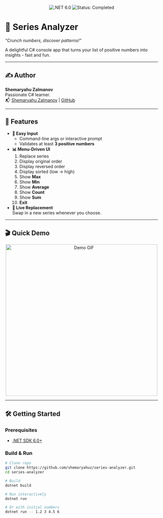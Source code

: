 <!-- Project Badges -->
<p align="center">
  <img src="https://img.shields.io/badge/.NET-6.0-blue?logo=dotnet" alt=".NET 6.0" />
  <img src="https://img.shields.io/badge/Status-Completed-green" alt="Status: Completed" />
</p>

# 🎉 Series Analyzer

*“Crunch numbers, discover patterns!”*

A delightful C# console app that turns your list of positive numbers into insights - fast and fun.


---
## ✍️ Author

**Shemaryahu Zalmanov**  
Passionate C# learner.  
📬 [Shemaryahu Zalmanov](mailto:shemaryahuz@gmaile.com) | [GitHub](https://github.com/shemaryahuz)

---
## 🚀 Features

- **🥳 Easy Input**  
  - Command-line args or interactive prompt  
  - Validates at least **3 positive numbers**  
- **📊 Menu-Driven UI**  
  1. Replace series  
  2. Display original order  
  3. Display reversed order  
  4. Display sorted (low → high)  
  5. Show **Max**  
  6. Show **Min**  
  7. Show **Average**  
  8. Show **Count**  
  9. Show **Sum**  
  10. **Exit**  
- **🔄 Live Replacement**  
  Swap in a new series whenever you choose.

---

## 🎬 Quick Demo

<p align="center">
  <img src="https://media.giphy.com/media/l0MYC0LajbaPoEADu/giphy.gif" alt="Demo GIF" width="500"/>
</p>

---

## 🛠️ Getting Started

### Prerequisites

- [.NET SDK 6.0+](https://dotnet.microsoft.com/download)

### Build & Run
```bash
# Clone repo
git clone https://github.com/shemaryahuz/series-analyzer.git
cd series-analyzer

# Build
dotnet build

# Run interactively
dotnet run

# Or with initial numbers
dotnet run -- 1.2 3 4.5 6
